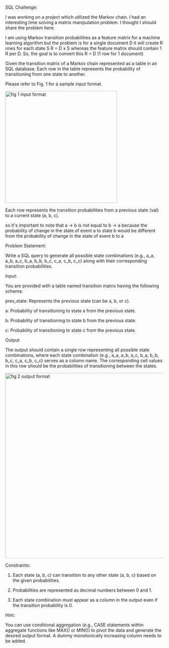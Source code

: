 SQL Challenge:


I was working on a project which utilized the Markov chain. I had an interesting time solving a matrix manipulation problem. I thought I should share the problem here. 


I am using Markov transition probabilities as a feature matrix for a machine learning algorithm but the problem is for a single document D it will create R rows for each state S R = D x S  whereas the feature matrix should contain 1 R per D. So, the goal is to convert this R = D (1 row for 1 document) 


Given the transition matrix of a Markov chain represented as a table in an SQL database. Each row in the table represents the probability of transitioning from one state to another.


Please refer to Fig. 1 for a sample input format.

<img width="355" alt="fig 1  input format" src="https://github.com/DanielOX/markov-chain-problem/assets/33195456/f88d380b-a1a2-418c-bf85-dc4b9acace07">



Each row represents the transition probabilities from a previous state (val) to a current state (a, b, c). 


so it's important to note that a -> b is not equal to b -> a because the probability of change in the state of event a to state b would be different from the probability of change in the state of event b to a


Problem Statement: 

Write a SQL query to generate all possible state combinations (e.g., a_a, a_b, a_c, b_a, b_b, b_c, c_a, c_b, c_c) along with their corresponding transition probabilities.


Input:


You are provided with a table named transition matrix having the following schema:


   prev_state: Represents the previous state (can be a, b, or c).

   a: Probability of transitioning to state a from the previous state.

   b: Probability of transitioning to state b from the previous state.

   c: Probability of transitioning to state c from the previous state.


Output


The output should contain a single row representing all possible state combinations, where each state combination (e.g., a_a, a_b, a_c, b_a, b_b, b_c, c_a, c_b, c_c) serves as a column name. The corresponding cell values in this row should be the probabilities of transitioning between the states. 


<img width="587" alt="fig 2  output format" src="https://github.com/DanielOX/markov-chain-problem/assets/33195456/73211017-33b1-48bd-a5e1-7fd46e8bab06">


Constraints: 

1. Each state (a, b, c) can transition to any other state (a, b, c) based on the given probabilities.

2. Probabilities are represented as decimal numbers between 0 and 1.

3. Each state combination must appear as a column in the output even if the transition probability is 0.


Hint: 

You can use conditional aggregation (e.g., CASE statements within aggregate functions like MAX() or MIN()) to pivot the data and generate the desired output format. A dummy monotonically increasing column needs to be added.




